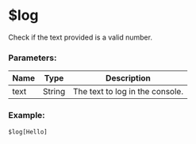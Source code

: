 # $log
Check if the text provided is a valid number.

### Parameters:
| Name        | Type        | Description                         |
| ----------- | ----------- | ------------------------------------|
| text        | String      | The text to log in the console.     |

### Example:
```js
$log[Hello]
```